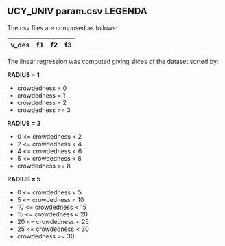 ## UCY_UNIV param.csv LEGENDA

The csv files are composed as follows:

| v_des     | f1        | f2        | f3        |
| ---       | ----      | ---       | ----      |

The linear regression was computed giving slices of the dataset sorted by:

**RADIUS = 1**
- crowdedness = 0
- crowdedness = 1
- crowdedness = 2
- crowdedness >= 3

**RADIUS = 2**
- 0 <= crowdedness < 2
- 2 <= crowdedness < 4
- 4 <= crowdedness < 6
- 5 <= crowdedness < 8
- crowdedness >= 8

**RADIUS = 5**
- 0 <= crowdedness < 5
- 5 <= crowdedness < 10
- 10 <= crowdedness < 15
- 15 <= crowdedness < 20
- 20 <= crowdedness < 25
- 25 <= crowdedness < 30
- crowdedness >= 30